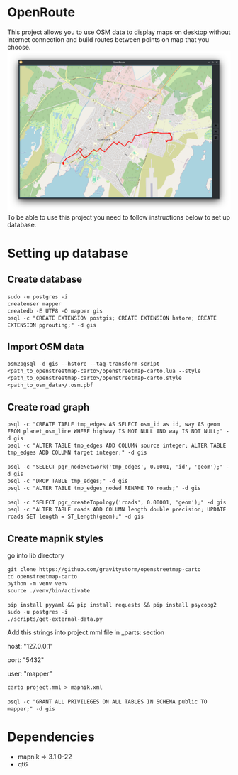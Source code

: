 # OpenRoute
This project allows you to use OSM data to display maps on desktop without internet connection and build routes between points on map that you choose.
![Preview](preview.png)
To be able to use this project you need to follow instructions below to set up database.
# Setting up database
## Create database

    sudo -u postgres -i
    createuser mapper
    createdb -E UTF8 -O mapper gis
    psql -c "CREATE EXTENSION postgis; CREATE EXTENSION hstore; CREATE EXTENSION pgrouting;" -d gis

## Import OSM data

    osm2pgsql -d gis --hstore --tag-transform-script <path_to_openstreetmap-carto>/openstreetmap-carto.lua --style <path_to_openstreetmap-carto>/openstreetmap-carto.style <path_to_osm_data>/.osm.pbf

## Create road graph

    psql -c "CREATE TABLE tmp_edges AS SELECT osm_id as id, way AS geom FROM planet_osm_line WHERE highway IS NOT NULL AND way IS NOT NULL;" -d gis
    psql -c "ALTER TABLE tmp_edges ADD COLUMN source integer; ALTER TABLE tmp_edges ADD COLUMN target integer;" -d gis

    psql -c "SELECT pgr_nodeNetwork('tmp_edges', 0.0001, 'id', 'geom');" -d gis
    psql -c "DROP TABLE tmp_edges;" -d gis
    psql -c "ALTER TABLE tmp_edges_noded RENAME TO roads;" -d gis

    psql -c "SELECT pgr_createTopology('roads', 0.00001, 'geom');" -d gis
    psql -c "ALTER TABLE roads ADD COLUMN length double precision; UPDATE roads SET length = ST_Length(geom);" -d gis

## Create mapnik styles
go into lib directory

    git clone https://github.com/gravitystorm/openstreetmap-carto
    cd openstreetmap-carto
    python -m venv venv
    source ./venv/bin/activate

    pip install pyyaml && pip install requests && pip install psycopg2
    sudo -u postgres -i
    ./scripts/get-external-data.py

Add this strings into project.mml file in _parts: section

host: "127.0.0.1"

port: "5432"

user: "mapper"

    carto project.mml > mapnik.xml

    psql -c "GRANT ALL PRIVILEGES ON ALL TABLES IN SCHEMA public TO mapper;" -d gis

# Dependencies

 - mapnik => 3.1.0-22
 - qt6
